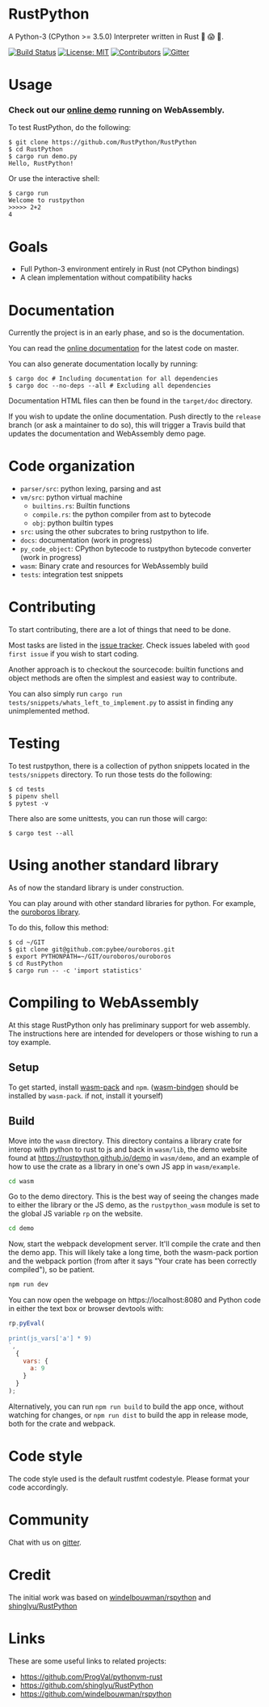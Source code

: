 # RustPython

A Python-3 (CPython >= 3.5.0) Interpreter written in Rust :snake: :scream: :metal:.

[![Build Status](https://travis-ci.org/RustPython/RustPython.svg?branch=master)](https://travis-ci.org/RustPython/RustPython)
[![License: MIT](https://img.shields.io/badge/License-MIT-green.svg)](https://opensource.org/licenses/MIT)
[![Contributors](https://img.shields.io/github/contributors/RustPython/RustPython.svg)](https://github.com/RustPython/RustPython/graphs/contributors)
[![Gitter](https://badges.gitter.im/RustPython/Lobby.svg)](https://gitter.im/rustpython/Lobby)

# Usage

### Check out our [online demo](https://rustpython.github.io/demo/) running on WebAssembly.

To test RustPython, do the following:

    $ git clone https://github.com/RustPython/RustPython
    $ cd RustPython
    $ cargo run demo.py
    Hello, RustPython!

Or use the interactive shell:

    $ cargo run
    Welcome to rustpython
    >>>>> 2+2
    4

# Goals

- Full Python-3 environment entirely in Rust (not CPython bindings)
- A clean implementation without compatibility hacks

# Documentation

Currently the project is in an early phase, and so is the documentation.

You can read the [online documentation](https://rustpython.github.io/website/rustpython/index.html) for the latest code on master.

You can also generate documentation locally by running:

```shell
$ cargo doc # Including documentation for all dependencies
$ cargo doc --no-deps --all # Excluding all dependencies
```

Documentation HTML files can then be found in the `target/doc` directory.

If you wish to update the online documentation. Push directly to the `release` branch (or ask a maintainer to do so), this will trigger a Travis build that updates the documentation and WebAssembly demo page.

# Code organization

- `parser/src`: python lexing, parsing and ast
- `vm/src`: python virtual machine
  - `builtins.rs`: Builtin functions
  - `compile.rs`: the python compiler from ast to bytecode
  - `obj`: python builtin types
- `src`: using the other subcrates to bring rustpython to life.
- `docs`: documentation (work in progress)
- `py_code_object`: CPython bytecode to rustpython bytecode converter (work in progress)
- `wasm`: Binary crate and resources for WebAssembly build
- `tests`: integration test snippets

# Contributing

To start contributing, there are a lot of things that need to be done.

Most tasks are listed in the [issue tracker](https://github.com/RustPython/RustPython/issues).
Check issues labeled with `good first issue` if you wish to start coding.

Another approach is to checkout the sourcecode: builtin functions and object methods are often the simplest
and easiest way to contribute.

You can also simply run
`cargo run tests/snippets/whats_left_to_implement.py` to assist in finding any
unimplemented method.

# Testing

To test rustpython, there is a collection of python snippets located in the
`tests/snippets` directory. To run those tests do the following:

```shell
$ cd tests
$ pipenv shell
$ pytest -v
```

There also are some unittests, you can run those will cargo:

```shell
$ cargo test --all
```

# Using another standard library

As of now the standard library is under construction.

You can play around
with other standard libraries for python. For example,
the [ouroboros library](https://github.com/pybee/ouroboros).

To do this, follow this method:

```shell
$ cd ~/GIT
$ git clone git@github.com:pybee/ouroboros.git
$ export PYTHONPATH=~/GIT/ouroboros/ouroboros
$ cd RustPython
$ cargo run -- -c 'import statistics'
```

# Compiling to WebAssembly

At this stage RustPython only has preliminary support for web assembly. The instructions here are intended for developers or those wishing to run a toy example.

## Setup

To get started, install [wasm-pack](https://rustwasm.github.io/wasm-pack/installer/) and `npm`. ([wasm-bindgen](https://rustwasm.github.io/wasm-bindgen/whirlwind-tour/basic-usage.html) should be installed by `wasm-pack`. if not, install it yourself)

<!-- Using `rustup` add the compile target `wasm32-unknown-emscripten`. To do so you will need to have [rustup](https://rustup.rs/) installed.

```bash
rustup target add wasm32-unknown-emscripten
```

Next, install `emsdk`:

```bash
curl https://s3.amazonaws.com/mozilla-games/emscripten/releases/emsdk-portable.tar.gz | tar -zxv
cd emsdk-portable/
./emsdk update
./emsdk install sdk-incoming-64bit
./emsdk activate sdk-incoming-64bit
``` -->

## Build

Move into the `wasm` directory. This directory contains a library crate for interop
with python to rust to js and back in `wasm/lib`, the demo website found at
https://rustpython.github.io/demo in `wasm/demo`, and an example of how to use
the crate as a library in one's own JS app in `wasm/example`.

```sh
cd wasm
```

Go to the demo directory. This is the best way of seeing the changes made to either
the library or the JS demo, as the `rustpython_wasm` module is set to the global
JS variable `rp` on the website.

```sh
cd demo
```

Now, start the webpack development server. It'll compile the crate and then
the demo app. This will likely take a long time, both the wasm-pack portion and
the webpack portion (from after it says "Your crate has been correctly compiled"),
so be patient.

```sh
npm run dev
```

You can now open the webpage on https://localhost:8080 and Python code in either
the text box or browser devtools with:

```js
rp.pyEval(
  `
print(js_vars['a'] * 9)
`,
  {
    vars: {
      a: 9
    }
  }
);
```

Alternatively, you can run `npm run build` to build the app once, without watching
for changes, or `npm run dist` to build the app in release mode, both for the
crate and webpack.

# Code style

The code style used is the default rustfmt codestyle. Please format your code accordingly.

# Community

Chat with us on [gitter][gitter].

# Credit

The initial work was based on [windelbouwman/rspython](https://github.com/windelbouwman/rspython) and [shinglyu/RustPython](https://github.com/shinglyu/RustPython)

[gitter]: https://gitter.im/rustpython/Lobby

# Links

These are some useful links to related projects:

- https://github.com/ProgVal/pythonvm-rust
- https://github.com/shinglyu/RustPython
- https://github.com/windelbouwman/rspython
